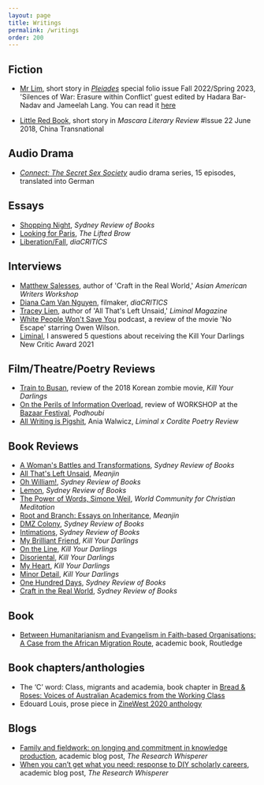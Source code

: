 ```yaml
---
layout: page
title: Writings
permalink: /writings
order: 200
---
```


## Fiction

- [Mr Lim](01_4243Ngo.pdf), short story in [_Pleiades_](https://secure.touchnet.com/C20040_ustores/web/product_detail.jsp?PRODUCTID=575) special folio issue Fall 2022/Spring 2023, 'Silences of War: Erasure within Conflict' guest edited by Hadara Bar-Nadav and Jameelah Lang. You can read it [here](01_4243Ngo.pdf)

- [Little Red Book](http://mascarareview.com/little-red-book-by-may-ngo/), short story in _Mascara Literary Review_ #Issue 22 June 2018, China Transnational

## Audio Drama

- [_Connect: The Secret Sex Society_](https://podimo.com/de/shows/974c9b3f-b10e-469c-8689-0a8ab487e128) audio drama series, 15 episodes, translated into German

## Essays

- [Shopping Night](https://sydneyreviewofbooks.com/essay/ngo-shopping-night/), _Sydney Review of Books_
- [Looking for Paris](https://www.theliftedbrow.com/liftedbrow/2018/9/11/looking-for-paris-by-may-ngo), _The Lifted Brow_
- [Liberation/Fall](https://dvan.org/2021/04/liberation-fall/), _diaCRITICS_

## Interviews

- [Matthew Salesses](https://aawwradio.libsyn.com/matthew-salesses-interviewed-by-may-ngo), author of 'Craft in the Real World,' _Asian American Writers Workshop_
- [Diana Cam Van Nguyen](https://dvan.org/2022/04/diana-cam-van-nguyen-interview/), filmaker, _diaCRITICS_
- [Tracey Lien](https://www.liminalmag.com/interviews/tracey-lien), author of 'All That's Left Unsaid,' _Liminal Magazine_
- [White People Won't Save You](https://podcasts.apple.com/us/podcast/no-escape-feat-may-ngo/id1433604924?i=1000599878657) podcast, a review of the movie 'No Escape' starring Owen Wilson. 
- [Liminal](https://www.liminalmag.com/5-questions/may-ngo), I answered 5 questions about receiving the Kill Your Darlings New Critic Award 2021

## Film/Theatre/Poetry Reviews

- [Train to Busan](https://www.killyourdarlings.com.au/article/love-death-and-sacrifice-in-train-to-busan/), review of the 2018 Korean zombie movie, _Kill Your Darlings_
- [On the Perils of Information Overload](https://www.podhoubi.com/post/on-the-perils-of-information-overload-about-the-performance-workshop-at-bazaar-festival), review of WORKSHOP at the [Bazaar Festival](https://bazaarfestival.cz/event/eero-epner-mart-kangro-juhan-ulfsak-ee-workshop/), _Podhoubi_
- [All Writing is Pigshit](https://www.liminalmag.com/liminal-review-of-books/all-writing-is-pigshit), Ania Walwicz, _Liminal x Cordite Poetry Review_


## Book Reviews

- [A Woman's Battles and Transformations](https://sydneyreviewofbooks.com/review/edouard-louis/), _Sydney Review of Books_
- [All That's Left Unsaid](https://meanjin.com.au/review/tuoi-tre-thieu-tinh-thuong/), _Meanjin_
- [Oh William!](https://sydneyreviewofbooks.com/review/strout-oh-william/), _Sydney Review of Books_
- [Lemon](https://sydneyreviewofbooks.com/review/lemon-kwon-yeo-sun/), _Sydney Review of Books_
- [The Power of Words, Simone Weil](https://wccm.org/book-reviews/the-power-of-words-simone-weil/), _World Community for Christian Meditation_
- [Root and Branch: Essays on Inheritance](https://meanjin.com.au/review/gurbet-cekmek-being-diaspora-is-a-wound/), _Meanjin_
- [DMZ Colony](https://sydneyreviewofbooks.com/review/don-mee-choi-dmz-colony/), _Sydney Review of Books_
- [Intimations](https://sydneyreviewofbooks.com/review/zadie-smith-intimations/), _Sydney Review of Books_
- [My Brilliant Friend](https://www.killyourdarlings.com.au/article/my-brilliant-friend-and-i/), _Kill Your Darlings_
- [On the Line](https://www.killyourdarlings.com.au/article/lives-on-the-line/), _Kill Your Darlings_
- [Disoriental](https://www.killyourdarlings.com.au/article/disoriental-and-the-dichotomies-of-diaspora/), _Kill Your Darlings_
- [My Heart](https://www.killyourdarlings.com.au/article/the-complicated-grief-of-a-writer-in-exile/), _Kill Your Darlings_
- [Minor Detail](https://www.killyourdarlings.com.au/article/minor-detail-asks-if-language-can-ever-truly-bear-witness/), _Kill Your Darlings_
- [One Hundred Days](https://sydneyreviewofbooks.com/review/pung-one-hundred-days/), _Sydney Review of Books_
- [Craft in the Real World](https://sydneyreviewofbooks.com/review/salesses-craft-in-the-real-world/), _Sydney Review of Books_

## Book

- [Between Humanitarianism and Evangelism in Faith-based Organisations: A Case from the African Migration Route](https://www.routledge.com/Between-Humanitarianism-and-Evangelism-in-Faith-based-Organisations-A/Ngo/p/book/9781138674172), academic book, Routledge

## Book chapters/anthologies

- The ‘C’ word: Class, migrants and academia, book chapter in [Bread &amp; Roses: Voices of Australian Academics from the Working Class](https://www.springer.com/gp/book/9789463001274)
- Edouard Louis, prose piece in [ZineWest 2020 anthology](https://nwg-inc.com/word/?p=4114)

## Blogs

- [Family and fieldwork: on longing and commitment in knowledge production](https://researchwhisperer.org/2018/05/01/family-and-fieldwork-on-longing-and-commitment-in-knowledge-production/), academic blog post, _The Research Whisperer_
- [When you can’t get what you need: response to DIY scholarly careers](https://theresearchwhisperer.wordpress.com/2015/09/15/response-to-diy-scholarly-careers/#more-3910), academic blog post, _The Research Whisperer_


